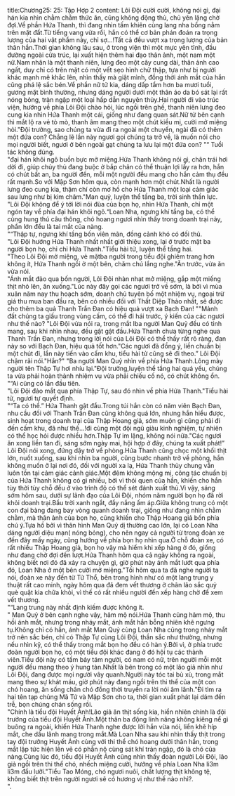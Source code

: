 title:Chương25: 25: Tập Hợp 2
content:
Lôi Đội cười cười, không nói gì, đại hán kia nhìn chằm chằm thức ăn, cũng không động thủ, chủ yên lặng chờ đợi.Về phần Hứa Thanh, thì đang nhìn tấm khiên cùng lang nha bổng nằm trên mặt đất.Từ tiếng vang vừa rồi, hắn có thể cơ bản phán đoán ra trọng lượng của hai vật phẩm này, chỉ sợ...!Tất cả đều vượt xa trọng lượng của bản thân hắn.Thời gian không lâu sau, ở trong viện thì một mực yên tĩnh, đầu đường ngoài cửa trúc, lại xuất hiện thêm hai đạo thân ảnh, một nam một nữ.Nam nhân là một thanh niên, lưng đeo một cây cung dài, thân ảnh cao ngất, duy chỉ có trên mặt có một vết sẹo hình chữ thập, tựa như bị người khác mạnh mẽ khắc lên, nhìn thấy mà giật mình, đồng thời ánh mắt của hắn cũng phá lệ sắc bén.Về phần nữ tử kia, dáng dấp tầm hơn ba mươi tuổi, gương mặt bình thường, nhưng dáng người dưới một thân áo da bó sát lại rất nóng bỏng, tràn ngập một loại hấp dẫn nguyên thủy.Hai người đi vào trúc viện, hướng về phía Lôi Đội chào hỏi, lúc ngồi trên ghế, thanh niên lưng đeo cung kia nhìn Hứa Thanh một cái, giống như đang quan sát.Nữ tử bên cạnh thì mắt lộ ra vẻ tò mò, thanh âm mang theo một chút kiều mị, cười mở miệng hỏi."Đội trưởng, sao chúng ta vừa đi ra ngoài một chuyến, ngài đã có thêm một đứa con? Chẳng lẽ lần này ngươi gọi chúng ta trở về, là muốn nói cho mọi người biết, ngươi ở bên ngoài gạt chúng ta lưu lại một đứa con? "“ Tuổi tác không đúng.<br>"đại hán khôi ngô buồn bực mở miệng.Hứa Thanh không nói gì, chân trái hơi dời đi, giúp chủy thủ đang buộc ở bắp chân có thể thuận lợi lấy ra hơn, hắn có chút bất an, ba người đến, mỗi một người đều mang cho hắn cảm thụ đều rất mạnh.So với Mập Sơn hôm qua, còn mạnh hơn một chút.Nhất là người lưng đeo cung kia, thậm chí còn mơ hồ cho Hứa Thanh một loại cảm giác sau lưng như bị kim châm."Man quỷ, luyện thể tầng ba, trời sinh thần lực.<br>"Lôi Đội không để ý tới lời nói đùa của bọn họ, nhìn Hứa Thanh, chỉ một ngón tay về phía đại hán khôi ngô.“Loan Nha, ngưng khí tầng ba, có thể cùng hung thú câu thông, chó hoang ngươi nhìn thấy trong doanh trại này, phần lớn đều là tai mắt của nàng.<br>"“Thập tự, ngưng khí tầng bốn viên mãn, đồng cảnh khó có đối thủ.<br>"Lôi Đội hướng Hứa Thanh nhất nhất giới thiệu xong, lại ở trước mặt ba người bọn họ, chỉ chỉ Hứa Thanh."Tiểu hài tử, luyện thể tầng hai.<br>"Theo Lôi Đội mở miệng, vẻ mặtba người trong tiểu đội ghiêm trang hơn không ít, Hứa Thanh ngồi ở một bên, chăm chú lắng nghe."Ăn trước, vừa ăn vừa nói.<br>"Ánh mắt đảo qua bốn người, Lôi Đội nhàn nhạt mở miệng, gắp một miếng thịt nhỏ lên, ăn xuống."Lúc này đây gọi các ngươi trở về sớm, là bởi vì mùa xuân năm nay thu hoạch sớm, doanh chủ tuyên bố một nhiệm vụ, ngoại trừ giá thu mua ban đầu ra, bên có nhiều đối với Thất Diệp Thảo nhất, sẽ được cho thêm ba quả Thanh Trần Đan có hiệu quả vượt xa Bạch Đan! ""Mảnh đất chúng ta giấu trong vùng cấm, có thể đi hái trước, ý kiến của các ngươi như thế nào? "Lôi Đội vừa nói ra, trong mắt lba người Man Quỷ đều có tinh mang, sau khi nhìn nhau, đều gật gật đầu.Hứa Thanh chưa từng nghe qua Thanh Trần Đan, nhưng trong lời nói của Lôi Đội có thể thấy rất rõ ràng, đan này so với Bạch Đan, hiệu quả tốt hơn."Các ngươi đã đồng ý, liền chuẩn bị một chút đi, lần này tiến vào cấm khu, tiểu hài tử cũng sẽ đi theo.” Lôi Đội chậm rãi nói."Hắn?" "Ba người Man Quỷ nhìn về phía Hứa Thanh.Lông mày người tên Thập Tự hơi nhíu lại."Đội trưởng,luyện thể tầng hai quá yếu, chúng ta vừa phải hoàn thành nhiệm vụ vừa phải chiếu cố nó, có chút không ổn.<br>"“Ai cũng có lần đầu tiên.<br>"Lôi Đội đảo mắt qua phía Thập Tự, sau đó nhìn về phía Hứa Thanh."Tiểu hài tử, ngươi tự quyết định.<br>"“Ta có thể.” Hứa Thanh gật đầu.Trong túi hắn còn có năm viên Bạch Đan, nhu cầu đối với Thanh Trần Đan cũng không quá lớn, nhưng hắn hiểu được, sinh hoạt trong doanh trại của Thập Hoang giả, sớm muộn gì cũng phải đi đến cấm khu, đã như thế...!đi cùng một đội ngũ giàu kinh nghiệm, tự nhiên có thể học hỏi được nhiều hơn.Thập Tự im lặng, không nói nữa."Các ngươi ăn xong liền tan đi, sáng sớm ngày mai, hội hợp ở đây, chúng ta xuất phát!” Lôi Đội nói xong, đứng dậy trở về phòng.Hứa Thanh cũng chọc một khối thịt lớn, nuốt xuống, sau khi nhìn ba người, cũng bước nhanh trở về phòng, hắn không muốn ở lại nơi đó, đối với người xa lạ, Hứa Thanh thủy chung vẫn luôn tồn tại cảm giác cảnh giác.Một đêm không mộng mị, công tác chuẩn bị của Hứa Thanh không có gì nhiều, bởi vì thói quen của hắn, khiến cho hắn tùy thời tùy chỗ đều ở vào trình độ có thể sét đánh xuất thủ.Vì vậy, sáng sớm hôm sau, dưới sự lãnh đạo của Lôi Đội, nhóm năm người bọn họ đã rời khỏi doanh trại.Bầu trời xanh ngắt, đầy nắng ấm áp.Giữa không trung có một con đại bàng đang bay vòng quanh doanh trại, giống như đang nhìn chằm chằm, mà thân ảnh của bọn họ, cũng khiến cho Thập Hoang giả bốn phía chú ý.Tựa hồ bởi vì thân hình Man Quỷ dị thường cao lớn, lại có Loan Nha dáng người diệu mạn( nóng bỏng), cho nên ngay cả người từ trong đoàn xe đến đây mấy ngày, cũng hướng về phía bọn họ nhìn qua.Ở chỗ đoàn xe, có rất nhiều Thập Hoang giả, bọn họ vậy mà hiếm khi xếp hàng ở đó, giống như đang chờ đợi đến lượt.Hứa Thanh hôm qua cả ngày không ra ngoài, không biết nơi đó đã xảy ra chuyện gì, giờ phút này ánh mắt lướt qua phía đó, Loan Nha ở một bên cười mở miệng."Tối hôm qua ta đã nghe người ta nói, đoàn xe này đến từ Tử Thổ, bên trong hình như có một lang trung y thuật rất cao minh, ngày hôm qua đã đem vết thương ở chân lão sắc quỷ què quặt kia chữa khỏi, vì thế có rất nhiều người đến xếp hàng chờ để xem vết thương.<br>"“Lang trung này nhất định kiếm được không ít.<br>" Man Quỷ ở bên cạnh nghe vậy, hâm mộ nói.Hứa Thanh cũng hâm mộ, thu hồi ánh mắt, nhưng trong nháy mắt, ánh mắt hắn bỗng nhiên khẽ ngưng tụ.Không chỉ có hắn, ánh mắt Man Quỷ cùng Loan Nha cũng trong nháy mắt trở nên sắc bén, chỉ có Thập Tự cùng Lôi Đội, thần sắc như thường, nhưng nếu nhìn kỹ, có thể thấy trong mắt bọn họ đều có hàn ý.Bởi vì, ở phía trước đoàn người bọn họ, có một tiểu đội khác đang ở đó hội tụ các thành viên.Tiểu đội này có tầm bảy tám người, có nam có nữ, trên người mỗi một người đều mang theo ý hung tàn.Nhất là bên trong có một lão giả nhìn như Lôi Đội, đang được mọi người vây quanh.Người này tóc tai bù xù, trong mắt mang theo sự khát máu, giờ phút này đang ngồi trên thi thể của một con chó hoang, ăn sống chân chó đồng thời truyền ra lời nói âm lãnh."Đi tìm ra hai tên tạp chủng Mã Tứ và Mập Sơn cho ta, thời gian xuất phát lại dám đến trễ, bọn chúng chán sống rồi.<br>"Chính là tiểu đội Huyết Ảnh!Lão giả ăn thịt sống kia, hiển nhiên chính là đội trưởng của tiểu đội Huyết Ảnh.Một thân ba động linh năng không kiêng nể gì buông ra ngoài, khiến Hứa Thanh nghe được lời hắn vừa nói, liền khẽ híp mắt, che dấu lãnh mang trong mắt.Mà Loan Nha sau khi nhìn thấy thịt trong tay đội trưởng Huyết Ảnh cùng với thi thể chó hoang dưới thân hắn, trong mắt lập tức hiện lên vẻ có phẫn nộ cùng sát khí tràn ngập, đó là chó của nàng.Cùng lúc đó, tiểu đội Huyết Ảnh cũng nhìn thấy đoàn người Lôi Đội, lão giả ngồi trên thi thể chó, nhếch miệng cười, hướng về phía Loan Nha li3m li3m đầu lưỡi."Tiểu Tao Móng, chó ngươi nuôi, chất lượng thịt không tệ, không biết thịt trên người ngươi sẽ có hương vị như thế nào nhỉ?.<br>".<br>